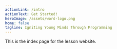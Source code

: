 ```yaml
---
actionLink: /intro
actionText: Get Started!
heroImage: /assets/word-logo.png
home: false
tagline: Igniting Young Minds Through Programming
---
```


This is the index page for the lesson website.